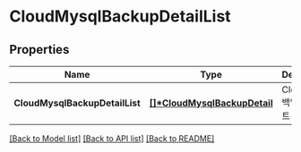 # CloudMysqlBackupDetailList

## Properties
Name | Type | Description | Notes
------------ | ------------- | ------------- | -------------
**CloudMysqlBackupDetailList** | **[[]\*CloudMysqlBackupDetail](CloudMysqlBackupDetail.md)** | CloudMysql백업상세리스트 | [optional] [default to null]

[[Back to Model list]](../README.md#documentation-for-models) [[Back to API list]](../README.md#documentation-for-api-endpoints) [[Back to README]](../README.md)


